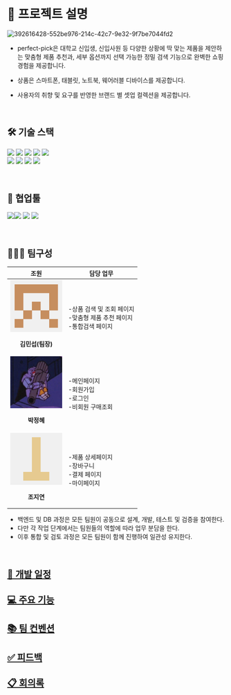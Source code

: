 # 🐝 프로젝트 설명

![392616428-552be976-214c-42c7-9e32-9f7be7044fd2](https://github.com/user-attachments/assets/cd78a576-e74a-4c36-9500-d9b6a464a912)
- perfect-pick은 대학교 신입생, 신입사원 등 다양한 상황에 딱 맞는 제품을 제안하는 맞춤형 제품 추천과, 세부 옵션까지 선택 가능한 정밀 검색 기능으로 완벽한 쇼핑 경험을 제공합니다.

- 상품은 스마트폰, 태블릿, 노트북, 웨어러블 디바이스를 제공합니다.

- 사용자의 취향 및 요구를 반영한 브랜드 별 셋업 컬렉션을 제공합니다.
<br>

## 🛠️ 기술 스택

<img src="https://img.shields.io/badge/html5-E34F26?style=for-the-badge&logo=html5&logoColor=white"> <img src="https://img.shields.io/badge/css-1572B6?style=for-the-badge&logo=css3&logoColor=white">
<img src="https://img.shields.io/badge/javascript-F7DF1E?style=for-the-badge&logo=javascript&logoColor=black">
<img src="https://img.shields.io/badge/React-61DAFB?style=for-the-badge&logo=react&logoColor=white">
<img src="https://img.shields.io/badge/typescript-3178C6?style=for-the-badge&logo=typescript&logoColor=white">
<br>
<img src="https://img.shields.io/badge/tailwindCSS-06B6D4?style=for-the-badge&logo=tailwindCSS&logoColor=white">
<img src="https://img.shields.io/badge/node.js-5FA04E?style=for-the-badge&logo=node.js&logoColor=white">
<img src="https://img.shields.io/badge/vite-646CFF?style=for-the-badge&logo=vite&logoColor=white">
<img src="https://img.shields.io/badge/mongoDB-47A248?style=for-the-badge&logo=MongoDB&logoColor=white">

<br>

## 💬 협업툴

<img src="https://img.shields.io/badge/git-F05032?style=for-the-badge&logo=git&logoColor=white"><img src="https://img.shields.io/badge/notion-000000?style=for-the-badge&logo=notion&logoColor=white">
<img src="https://img.shields.io/badge/figma-F24E1E?style=for-the-badge&logo=figma&logoColor=white">
<img src="https://img.shields.io/badge/discord-5865F2?style=for-the-badge&logo=discord&logoColor=white">

<br>

## 🧑‍🤝‍🧑 팀구성

조원|담당 업무
:---:|------------------------------
[![김민섭](src/assets/git/kim.png)](https://github.com/mycreature)<p>**김민섭(팀장)**</p>|-상품 검색 및 조회 페이지 <br>-맞춤형 제품 추천 페이지 <br>-통합검색 페이지
[![박정혜](src/assets/git/park.png)](https://github.com/YellowFiber)<p>**박정혜**</p>|-메인페이지 <br>-회원가입 <br>-로그인 <br>-비회원 구매조회
[![조지연](src/assets/git/jo.png)](https://github.com/oratio100)<p>**조지연**</p>|-제품 상세페이지 <br>-장바구니 <br>-결제 페이지 <br>-마이페이지

- 백엔드 및 DB 과정은 모든 팀원이 공동으로 설계, 개발, 테스트 및  검증을 참여한다.
- 다만 각 작업 단계에서는 팀원들의 역할에 따라 업무 분담을 한다.
- 이후 통합 및 검토 과정은 모든 팀원이 함께 진행하여 일관성 유지한다.

<br>

## [📅 개발 일정](https://github.com/ormcamp-fe-3rd/perfect-pick/wiki/%EA%B0%9C%EB%B0%9C-%EC%9D%BC%EC%A0%95)

## [💻 주요 기능](https://github.com/ormcamp-fe-3rd/perfect-pick/wiki/%EC%A3%BC%EC%9A%94-%EA%B8%B0%EB%8A%A5)

## [📚 팀 컨벤션](https://github.com/ormcamp-fe-3rd/perfect-pick/wiki/%ED%8C%80-%EC%BB%A8%EB%B2%A4%EC%85%98)

## [✅ 피드백](https://github.com/ormcamp-fe-3rd/perfect-pick/wiki/%ED%94%BC%EB%93%9C%EB%B0%B1)

## [📋 회의록](https://github.com/ormcamp-fe-3rd/perfect-pick/wiki/%ED%9A%8C%EC%9D%98%EB%A1%9D)